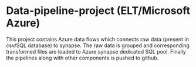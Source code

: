 # Data-pipeline-project (ELT/Microsoft Azure)
This project contains Azure data flows which connects raw data (present in csv/SQL database) to synapse. The raw data is grouped and corresponding transformed files are loaded to Azure synapse dedicated SQL pool. Finally the pipelines along with other components is pushed to github.
